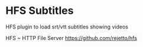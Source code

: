 # HFS Subtitles

HFS plugin to load srt/vtt subtitles showing videos

HFS ~ HTTP File Server https://github.com/rejetto/hfs
